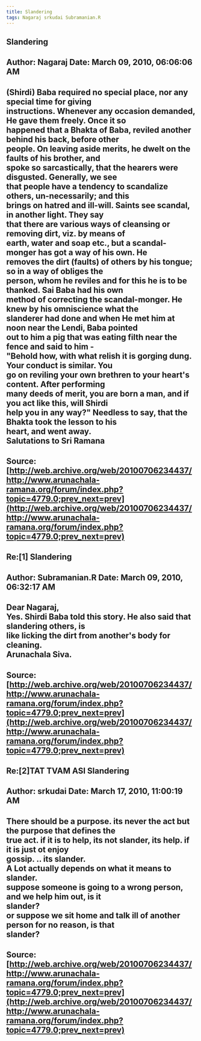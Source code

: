 ```yaml
--- 
title: Slandering   
tags: Nagaraj srkudai Subramanian.R  
---  
```

## Slandering  
Author: Nagaraj             Date: March 09, 2010, 06:06:06 AM  
---  
(Shirdi) Baba required no special place, nor any special time for giving  
instructions. Whenever any occasion demanded, He gave them freely. Once it so  
happened that a Bhakta of Baba, reviled another behind his back, before other  
people. On leaving aside merits, he dwelt on the faults of his brother, and  
spoke so sarcastically, that the hearers were disgusted. Generally, we see  
that people have a tendency to scandalize others, un-necessarily; and this  
brings on hatred and ill-will. Saints see scandal, in another light. They say  
that there are various ways of cleansing or removing dirt, viz. by means of  
earth, water and soap etc., but a scandal-monger has got a way of his own. He  
removes the dirt (faults) of others by his tongue; so in a way of obliges the  
person, whom he reviles and for this he is to be thanked. Sai Baba had his own  
method of correcting the scandal-monger. He knew by his omniscience what the  
slanderer had done and when He met him at noon near the Lendi, Baba pointed  
out to him a pig that was eating filth near the fence and said to him -  
"Behold how, with what relish it is gorging dung. Your conduct is similar. You  
go on reviling your own brethren to your heart's content. After performing  
many deeds of merit, you are born a man, and if you act like this, will Shirdi  
help you in any way?" Needless to say, that the Bhakta took the lesson to his  
heart, and went away.   
Salutations to Sri Ramana
 ---  
Source:[http://web.archive.org/web/20100706234437/http://www.arunachala-ramana.org/forum/index.php?topic=4779.0;prev_next=prev](http://web.archive.org/web/20100706234437/http://www.arunachala-ramana.org/forum/index.php?topic=4779.0;prev_next=prev)   
---  

## Re:[1] Slandering  
Author: Subramanian.R       Date: March 09, 2010, 06:32:17 AM  
---  
Dear Nagaraj,   
Yes. Shirdi Baba told this story. He also said that slandering others, is   
like licking the dirt from another's body for cleaning.   
Arunachala Siva.
 ---  
Source:[http://web.archive.org/web/20100706234437/http://www.arunachala-ramana.org/forum/index.php?topic=4779.0;prev_next=prev](http://web.archive.org/web/20100706234437/http://www.arunachala-ramana.org/forum/index.php?topic=4779.0;prev_next=prev)   
---  

## Re:[2]TAT TVAM ASI  Slandering  
Author: srkudai             Date: March 17, 2010, 11:00:19 AM  
---  
There should be a purpose. its never the act but the purpose that defines the  
true act. if it is to help, its not slander, its help. if it is just ot enjoy  
gossip. .. its slander.   
A Lot actually depends on what it means to slander.   
suppose someone is going to a wrong person, and we help him out, is it  
slander?   
or suppose we sit home and talk ill of another person for no reason, is that  
slander?
 ---  
Source:[http://web.archive.org/web/20100706234437/http://www.arunachala-ramana.org/forum/index.php?topic=4779.0;prev_next=prev](http://web.archive.org/web/20100706234437/http://www.arunachala-ramana.org/forum/index.php?topic=4779.0;prev_next=prev)   
---  

